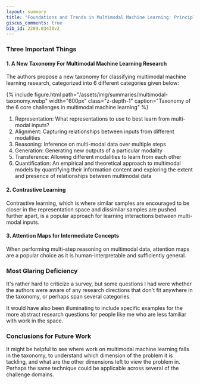 ```yaml
---
layout: summary
title: "Foundations and Trends in Multimodal Machine Learning: Principles,  Challenges, and Open Questions"
giscus_comments: true
bib_id: 2209.03430v2
---
```


### Three Important Things

#### 1. A New Taxonomy For Multimodal Machine Learning Research
The authors propose a new taxonomy for classifying multimodal machine learning research, categorized into 6 different categories given below:

{% include figure.html 
    path="/assets/img/summaries/multimodal-taxonomy.webp"
    width="600px"
    class="z-depth-1"
    caption="Taxonomy of the 6 core challenges in multimodal machine learning"
%}

1. Representation: What representations to use to best learn from multi-modal inputs?
2. Alignment: Capturing relationships between inputs from different modalities
3. Reasoning: Inference on multi-modal data over multiple steps
4. Generation: Generating new outputs of a particular modality
5. Transference: Allowing different modalities to learn from each other
6. Quantification: An empirical and theoretical approach to multimodal models
by quantifying their information content and exploring the extent and presence
of relationships between multimodal data

#### 2. Contrastive Learning
Contrastive learning, which is where similar samples are encouraged to be closer
in the representation space and dissimilar samples are pushed further apart, is
a popular approach for learning interactions between multi-modal inputs.

#### 3. Attention Maps for Intermediate Concepts
When performing multi-step reasoning on multimodal data, attention maps are
a popular choice as it is human-interpretable and sufficiently general.

### Most Glaring Deficiency
It's rather hard to criticize a survey, but some questions I had were
whether the authors were aware of any research directions that don't
fit anywhere in the taxonomy, or perhaps span several categories. 

It would have also been illuminating to include specific examples for the more
abstract research questions for people like me who are less familiar with work
in the space.

### Conclusions for Future Work
It might be helpful to see where work on multimodal machine learning falls in the 
taxonomy, to understand which dimension of the problem it is tackling, and what
are the other dimensions left to view the problem in. Perhaps the same technique
could be applicable across several of the challenge domains.